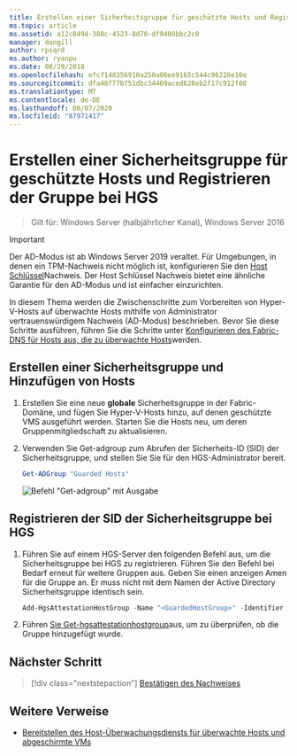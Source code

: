 ```yaml
---
title: Erstellen einer Sicherheitsgruppe für geschützte Hosts und Registrieren der Gruppe bei HGS
ms.topic: article
ms.assetid: a12c8494-388c-4523-8d70-df9400bbc2c0
manager: dongill
author: rpsqrd
ms.author: ryanpu
ms.date: 08/29/2018
ms.openlocfilehash: efcf148356910a250a06ee9165c544c96226e10e
ms.sourcegitcommit: dfa48f77b751dbc34409aced628eb2f17c912f08
ms.translationtype: MT
ms.contentlocale: de-DE
ms.lasthandoff: 08/07/2020
ms.locfileid: "87971417"
---
```

# <a name="create-a-security-group-for-guarded-hosts-and-register-the-group-with-hgs"></a>Erstellen einer Sicherheitsgruppe für geschützte Hosts und Registrieren der Gruppe bei HGS

> Gilt für: Windows Server (halbjährlicher Kanal), Windows Server 2016

> [!IMPORTANT]
> Der AD-Modus ist ab Windows Server 2019 veraltet. Für Umgebungen, in denen ein TPM-Nachweis nicht möglich ist, konfigurieren Sie den [Host Schlüssel](guarded-fabric-initialize-hgs-key-mode.md)Nachweis. Der Host Schlüssel Nachweis bietet eine ähnliche Garantie für den AD-Modus und ist einfacher einzurichten.

In diesem Thema werden die Zwischenschritte zum Vorbereiten von Hyper-V-Hosts auf überwachte Hosts mithilfe von Administrator vertrauenswürdigem Nachweis (AD-Modus) beschrieben. Bevor Sie diese Schritte ausführen, führen Sie die Schritte unter [Konfigurieren des Fabric-DNS für Hosts aus, die zu überwachte Hosts](guarded-fabric-configuring-fabric-dns-ad.md)werden.


## <a name="create-a-security-group-and-add-hosts"></a>Erstellen einer Sicherheitsgruppe und Hinzufügen von Hosts

1. Erstellen Sie eine neue **globale** Sicherheitsgruppe in der Fabric-Domäne, und fügen Sie Hyper-V-Hosts hinzu, auf denen geschützte VMS ausgeführt werden. Starten Sie die Hosts neu, um deren Gruppenmitgliedschaft zu aktualisieren.

2. Verwenden Sie Get-adgroup zum Abrufen der Sicherheits-ID (SID) der Sicherheitsgruppe, und stellen Sie Sie für den HGS-Administrator bereit.

    ```powershell
    Get-ADGroup "Guarded Hosts"
    ```

    ![Befehl "Get-adgroup" mit Ausgabe](../media/Guarded-Fabric-Shielded-VM/guarded-host-get-adgroup.png)

## <a name="register-the-sid-of-the-security-group-with-hgs"></a>Registrieren der SID der Sicherheitsgruppe bei HGS

1. Führen Sie auf einem HGS-Server den folgenden Befehl aus, um die Sicherheitsgruppe bei HGS zu registrieren.
   Führen Sie den Befehl bei Bedarf erneut für weitere Gruppen aus.
   Geben Sie einen anzeigen Amen für die Gruppe an.
   Er muss nicht mit dem Namen der Active Directory Sicherheitsgruppe identisch sein.

   ```powershell
   Add-HgsAttestationHostGroup -Name "<GuardedHostGroup>" -Identifier "<SID>"
   ```

2. Führen [Sie Get-hgsattestationhostgroup](https://technet.microsoft.com/library/mt652172.aspx)aus, um zu überprüfen, ob die Gruppe hinzugefügt wurde.

## <a name="next-step"></a>Nächster Schritt

> [!div class="nextstepaction"]
> [Bestätigen des Nachweises](guarded-fabric-confirm-hosts-can-attest-successfully.md)


## <a name="additional-references"></a>Weitere Verweise

- [Bereitstellen des Host-Überwachungsdiensts für überwachte Hosts und abgeschirmte VMs](guarded-fabric-deploying-hgs-overview.md)
